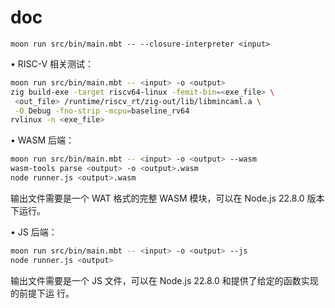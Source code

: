 # doc

`moon run src/bin/main.mbt -- --closure-interpreter <input>`

• RISC-V 相关测试：

```bash
moon run src/bin/main.mbt -- <input> -o <output>
zig build-exe -target riscv64-linux -femit-bin=<exe_file> \
 <out_file> /runtime/riscv_rt/zig-out/lib/libmincaml.a \
 -O Debug -fno-strip -mcpu=baseline_rv64
rvlinux -n <exe_file>
```

• WASM 后端：

```bash
moon run src/bin/main.mbt -- <input> -o <output> --wasm
wasm-tools parse <output> -o <output>.wasm
node runner.js <output>.wasm
```
输出文件需要是一个 WAT 格式的完整 WASM 模块，可以在 Node.js 22.8.0 版本下运行。

• JS 后端：
```bash
moon run src/bin/main.mbt -- <input> -o <output> --js
node runner.js <output>
```
输出文件需要是一个 JS 文件，可以在 Node.js 22.8.0 和提供了给定的函数实现的前提下运
行。
